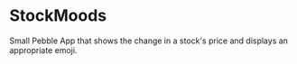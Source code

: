 StockMoods
==========

Small Pebble App that shows the change in a stock's price and displays an appropriate emoji. 
